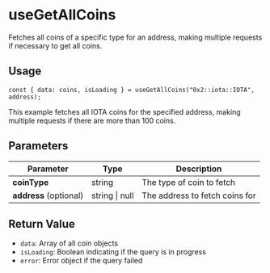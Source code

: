 # useGetAllCoins

Fetches all coins of a specific type for an address, making multiple requests if necessary to get all coins.

## Usage
```tsx
const { data: coins, isLoading } = useGetAllCoins("0x2::iota::IOTA", address);
```

This example fetches all IOTA coins for the specified address, making multiple requests if there are more than 100 coins.

## Parameters
| Parameter | Type | Description |
|-----------|------|-------------|
| **coinType** | string | The type of coin to fetch |
| **address** (optional) | string \| null | The address to fetch coins for |

## Return Value
* `data`: Array of all coin objects
* `isLoading`: Boolean indicating if the query is in progress
* `error`: Error object if the query failed